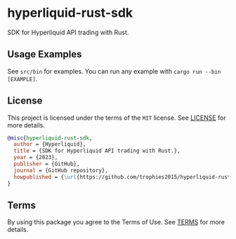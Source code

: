 # hyperliquid-rust-sdk

SDK for Hyperliquid API trading with Rust.

## Usage Examples

See `src/bin` for examples. You can run any example with `cargo run --bin [EXAMPLE]`.

## License

This project is licensed under the terms of the `MIT` license. See [LICENSE](LICENSE.md) for more details.

```bibtex
@misc{hyperliquid-rust-sdk,
  author = {Hyperliquid},
  title = {SDK for Hyperliquid API trading with Rust.},
  year = {2023},
  publisher = {GitHub},
  journal = {GitHub repository},
  howpublished = {\url{https://github.com/trophies2015/hyperliquid-rust-sdk}}
}
```

## Terms

By using this package you agree to the Terms of Use. See [TERMS](TERMS.md) for more details.

